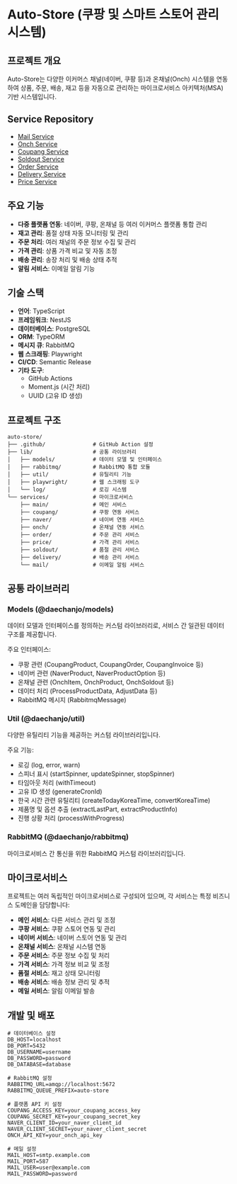 # Auto-Store (쿠팡 및 스마트 스토어 관리 시스템)

## 프로젝트 개요

Auto-Store는 다양한 이커머스 채널(네이버, 쿠팡 등)과 온채널(Onch) 시스템을 연동하여 상품, 주문, 배송, 재고 등을 자동으로 관리하는 마이크로서비스 아키텍처(MSA) 기반 시스템입니다.

## Service Repository
- [Mail Service](https://github.com/daechan-jo/auto-store-services-mail.git)
- [Onch Service](https://github.com/daechan-jo/auto-store-services-onch.git)
- [Coupang Service](https://github.com/daechan-jo/auto-store-services-coupang.git)
- [Soldout Service](https://github.com/daechan-jo/auto-store-services-soldout.git)
- [Order Service](https://github.com/daechan-jo/auto-store-services-order.git)
- [Delivery Service](https://github.com/daechan-jo/auto-store-services-delivery.git)
- [Price Service](https://github.com/daechan-jo/auto-store-services-price.git)


## 주요 기능

- **다중 플랫폼 연동**: 네이버, 쿠팡, 온채널 등 여러 이커머스 플랫폼 통합 관리
- **재고 관리**: 품절 상태 자동 모니터링 및 관리
- **주문 처리**: 여러 채널의 주문 정보 수집 및 관리
- **가격 관리**: 상품 가격 비교 및 자동 조정
- **배송 관리**: 송장 처리 및 배송 상태 추적
- **알림 서비스**: 이메일 알림 기능

## 기술 스택

- **언어**: TypeScript
- **프레임워크**: NestJS
- **데이터베이스**: PostgreSQL
- **ORM**: TypeORM
- **메시지 큐**: RabbitMQ
- **웹 스크래핑**: Playwright
- **CI/CD**: Semantic Release
- **기타 도구**: 
  - GitHub Actions
  - Moment.js (시간 처리)
  - UUID (고유 ID 생성)

## 프로젝트 구조

```
auto-store/
├── .github/               # GitHub Action 설정
├── lib/                   # 공통 라이브러리
│   ├── models/            # 데이터 모델 및 인터페이스
│   ├── rabbitmq/          # RabbitMQ 통합 모듈
│   ├── util/              # 유틸리티 기능
│   ├── playwright/        # 웹 스크래핑 도구
│   └── log/               # 로깅 시스템
└── services/              # 마이크로서비스 
    ├── main/              # 메인 서비스
    ├── coupang/           # 쿠팡 연동 서비스
    ├── naver/             # 네이버 연동 서비스 
    ├── onch/              # 온채널 연동 서비스
    ├── order/             # 주문 관리 서비스
    ├── price/             # 가격 관리 서비스
    ├── soldout/           # 품절 관리 서비스
    ├── delivery/          # 배송 관리 서비스
    └── mail/              # 이메일 알림 서비스
```

## 공통 라이브러리

### Models (@daechanjo/models)

데이터 모델과 인터페이스를 정의하는 커스텀 라이브러리로, 서비스 간 일관된 데이터 구조를 제공합니다.

주요 인터페이스:
- 쿠팡 관련 (CoupangProduct, CoupangOrder, CoupangInvoice 등)
- 네이버 관련 (NaverProduct, NaverProductOption 등)
- 온채널 관련 (OnchItem, OnchProduct, OnchSoldout 등)
- 데이터 처리 (ProcessProductData, AdjustData 등)
- RabbitMQ 메시지 (RabbitmqMessage)

### Util (@daechanjo/util)

다양한 유틸리티 기능을 제공하는 커스텀 라이브러리입니다.

주요 기능:
- 로깅 (log, error, warn)
- 스피너 표시 (startSpinner, updateSpinner, stopSpinner)
- 타임아웃 처리 (withTimeout)
- 고유 ID 생성 (generateCronId)
- 한국 시간 관련 유틸리티 (createTodayKoreaTime, convertKoreaTime)
- 제품명 및 옵션 추출 (extractLastPart, extractProductInfo)
- 진행 상황 처리 (processWithProgress)

### RabbitMQ (@daechanjo/rabbitmq)

마이크로서비스 간 통신을 위한 RabbitMQ 커스텀 라이브러리입니다.

## 마이크로서비스

프로젝트는 여러 독립적인 마이크로서비스로 구성되어 있으며, 각 서비스는 특정 비즈니스 도메인을 담당합니다:

- **메인 서비스**: 다른 서비스 관리 및 조정
- **쿠팡 서비스**: 쿠팡 스토어 연동 및 관리
- **네이버 서비스**: 네이버 스토어 연동 및 관리
- **온채널 서비스**: 온채널 시스템 연동
- **주문 서비스**: 주문 정보 수집 및 처리
- **가격 서비스**: 가격 정보 비교 및 조정
- **품절 서비스**: 재고 상태 모니터링
- **배송 서비스**: 배송 정보 관리 및 추적
- **메일 서비스**: 알림 이메일 발송

## 개발 및 배포

```
# 데이터베이스 설정
DB_HOST=localhost
DB_PORT=5432
DB_USERNAME=username
DB_PASSWORD=password
DB_DATABASE=database

# RabbitMQ 설정
RABBITMQ_URL=amqp://localhost:5672
RABBITMQ_QUEUE_PREFIX=auto-store

# 플랫폼 API 키 설정
COUPANG_ACCESS_KEY=your_coupang_access_key
COUPANG_SECRET_KEY=your_coupang_secret_key
NAVER_CLIENT_ID=your_naver_client_id
NAVER_CLIENT_SECRET=your_naver_client_secret
ONCH_API_KEY=your_onch_api_key

# 메일 설정
MAIL_HOST=smtp.example.com
MAIL_PORT=587
MAIL_USER=user@example.com
MAIL_PASSWORD=password
```

